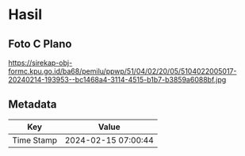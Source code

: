 # Hasil

## Foto C Plano

https://sirekap-obj-formc.kpu.go.id/ba68/pemilu/ppwp/51/04/02/20/05/5104022005017-20240214-193953--bc1468a4-3114-4515-b1b7-b3859a6088bf.jpg


## Metadata

| Key        | Value               |
| ---------- | ------------------- |
| Time Stamp | 2024-02-15 07:00:44 |



